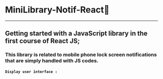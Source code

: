 # MiniLibrary-Notif-React💬
---
## Getting started with a JavaScript library in the first course of React JS;

### This library is related to mobile phone lock screen notifications that are simply handled with JS codes.

#### `Display user interface : `
